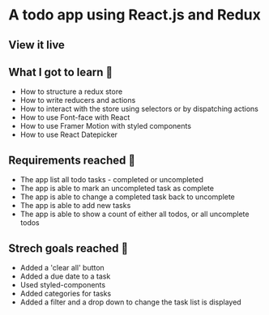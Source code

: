 # A todo app using React.js and Redux



## View it live



## What I got to learn 🧠

* How to structure a redux store
* How to write reducers and actions
* How to interact with the store using selectors or by dispatching actions
* How to use Font-face with React
* How to use Framer Motion with styled components
* How to use React Datepicker

## Requirements reached 🧪

* The app list all todo tasks - completed or uncompleted
* The app is able to mark an uncompleted task as complete
* The app is able to change a completed task back to uncomplete
* The app is able to add new tasks
* The app is able to show a count of either all todos, or all uncomplete todos

## Strech goals reached 🧘

* Added a 'clear all' button
* Added a due date to a task
* Used styled-components
* Added categories for tasks 
* Added a filter and a drop down to change the task list is displayed
